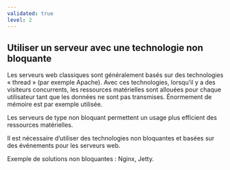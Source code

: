 ```yaml
---
validated: true
level: 2
---
```


## Utiliser un serveur avec une technologie non bloquante

Les serveurs web classiques sont généralement basés sur des technologies « thread » (par exemple Apache). Avec ces technologies, lorsqu’il y a des visiteurs concurrents, les ressources matérielles sont allouées pour chaque utilisateur tant que les données ne sont pas transmises. Énormement de mémoire est par exemple utilisée.

Les serveurs de type non bloquant permettent un usage plus efficient des ressources matérielles.

Il est nécessaire d’utiliser des technologies non bloquantes et basées sur des événements pour les serveurs web.

Exemple de solutions non bloquantes : Nginx, Jetty.
